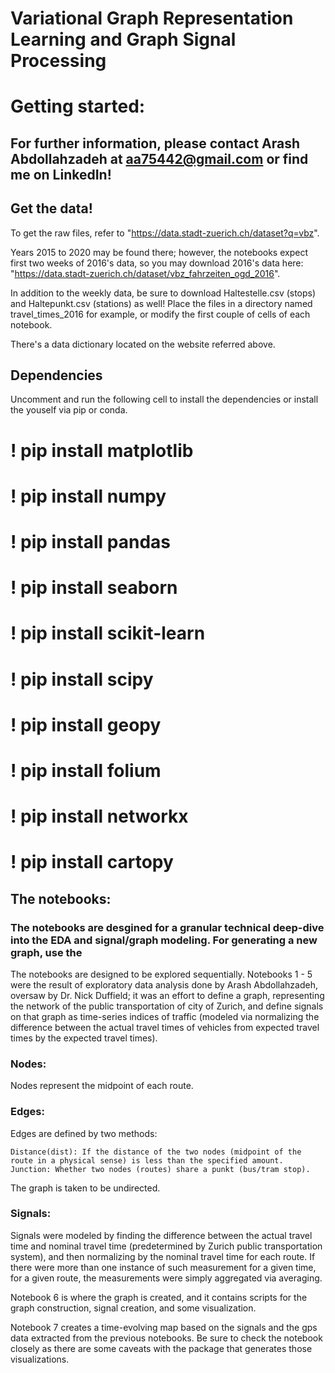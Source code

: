# Variational Graph Representation Learning and Graph Signal Processing

# Getting started:
## For further information, please contact Arash Abdollahzadeh at aa75442@gmail.com or find me on LinkedIn!

## Get the data!
To get the raw files, refer to "https://data.stadt-zuerich.ch/dataset?q=vbz".

Years 2015 to 2020 may be found there; however, the notebooks expect first two weeks of 2016's data, so you may download 2016's data here: "https://data.stadt-zuerich.ch/dataset/vbz_fahrzeiten_ogd_2016".

In addition to the weekly data, be sure to download Haltestelle.csv (stops) and Haltepunkt.csv (stations) as well! Place the files in a directory named travel_times_2016 for example, or modify the first couple of cells of each notebook.

There's a data dictionary located on the website referred above.

## Dependencies

Uncomment and run the following cell to install the dependencies or install the youself via pip or conda.

# ! pip install matplotlib
# ! pip install numpy
# ! pip install pandas
# ! pip install seaborn
# ! pip install scikit-learn
# ! pip install scipy
# ! pip install geopy
# ! pip install folium
# ! pip install networkx
# ! pip install cartopy

## The notebooks:

### The notebooks are desgined for a granular technical deep-dive into the EDA and signal/graph modeling. For generating a new graph, use the # 

The notebooks are designed to be explored sequentially. Notebooks 1 - 5 were the result of exploratory data analysis done by Arash Abdollahzadeh, oversaw by Dr. Nick Duffield; it was an effort to define a graph, representing the network of the public transportation of city of Zurich, and define signals on that graph as time-series indices of traffic (modeled via normalizing the difference between the actual travel times of vehicles from expected travel times by the expected travel times).

### Nodes:
Nodes represent the midpoint of each route.
### Edges:
Edges are defined by two methods:

    Distance(dist): If the distance of the two nodes (midpoint of the route in a physical sense) is less than the specified amount.
    Junction: Whether two nodes (routes) share a punkt (bus/tram stop).

The graph is taken to be undirected.

### Signals:
Signals were modeled by finding the difference between the actual travel time and nominal travel time (predetermined by Zurich public transportation system), and then normalizing by the nominal travel time for each route. If there were more than one instance of such measurement for a given time, for a given route, the measurements were simply aggregated via averaging.

Notebook 6 is where the graph is created, and it contains scripts for the graph construction, signal creation, and some visualization.

Notebook 7 creates a time-evolving map based on the signals and the gps data extracted from the previous notebooks. Be sure to check the notebook closely as there are some caveats with the package that generates those visualizations.
